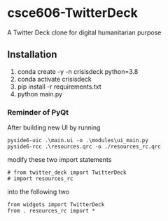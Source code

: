 # csce606-TwitterDeck
A Twitter Deck clone for digital humanitarian purpose 

## Installation
1. conda create -y -n crisisdeck python=3.8
2. conda activate crisisdeck
3. pip install -r requirements.txt
4. python main.py

### Reminder of PyQt
After building new UI by running 
```
pyside6-uic .\main.ui -o .\modules\ui_main.py
pyside6-rcc .\resources.qrc -o ./resources_rc.qrc
```
modify these two import statements
```
# from twitter_deck import TwitterDeck
# import resources_rc
```
into the following two
```
from widgets import TwitterDeck
from . resources_rc import *
```



